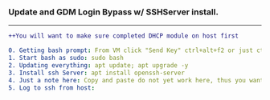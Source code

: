 ### Update and GDM Login Bypass w/ SSHServer install.
---
```diff
++You will want to make sure completed DHCP module on host first
```

```yaml
0. Getting bash prompt: From VM click "Send Key" ctrl+alt+f2 or just ctrl+alt+f2.
1. Start bash as sudo: sudo bash
2. Updating everything: apt update; apt upgrade -y
3. Install ssh Server: apt install openssh-server
4. Just a note here: Copy and paste do not yet work here, thus you want ssh.
5. Log to ssh from host:
```
